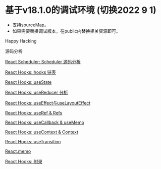 # 基于v18.1.0的调试环境 (切换2022 9 1)

* 支持sourceMap。
* 如果需要替换调试版本，在public内替换相关资源即可。

Happy Hacking

源码分析

[React Scheduler: Scheduler 源码分析](https://github.com/IWSR/react-code-debug/issues/5)

[React Hooks: hooks 链表](https://github.com/IWSR/react-code-debug/issues/2)

[React Hooks: useState](https://github.com/IWSR/react-code-debug/issues/3)

[React Hooks: useReducer 分析](https://github.com/IWSR/react-code-debug/issues/10)

[React Hooks: useEffect与useLayoutEffect](https://github.com/IWSR/react-code-debug/issues/1)

[React Hooks: useRef & Refs](https://github.com/IWSR/react-code-debug/issues/6)

[React Hooks: useCallback & useMemo](https://github.com/IWSR/react-code-debug/issues/7)

[React Hooks: useContext & Context](https://github.com/IWSR/react-code-debug/issues/8)

[React Hooks: useTransition](https://github.com/IWSR/react-code-debug/issues/11)

[React.memo](https://github.com/IWSR/react-code-debug/issues/9)

[React Hooks: 附录](https://github.com/IWSR/react-code-debug/issues/4)
